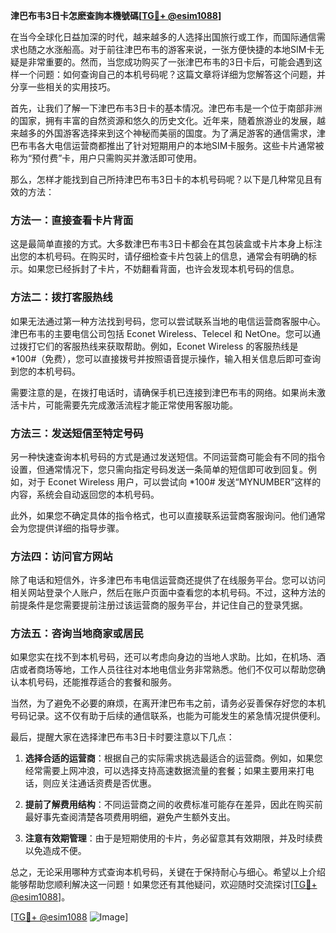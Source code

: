 **津巴布韦3日卡怎麽查詢本機號碼[[TG💪+ @esim1088](https://t.me/s/esim1088)]**

在当今全球化日益加深的时代，越来越多的人选择出国旅行或工作，而国际通信需求也随之水涨船高。对于前往津巴布韦的游客来说，一张方便快捷的本地SIM卡无疑是非常重要的。然而，当您成功购买了一张津巴布韦的3日卡后，可能会遇到这样一个问题：如何查询自己的本机号码呢？这篇文章将详细为您解答这个问题，并分享一些相关的实用技巧。

首先，让我们了解一下津巴布韦3日卡的基本情况。津巴布韦是一个位于南部非洲的国家，拥有丰富的自然资源和悠久的历史文化。近年来，随着旅游业的发展，越来越多的外国游客选择来到这个神秘而美丽的国度。为了满足游客的通信需求，津巴布韦各大电信运营商都推出了针对短期用户的本地SIM卡服务。这些卡片通常被称为“预付费”卡，用户只需购买并激活即可使用。

那么，怎样才能找到自己所持津巴布韦3日卡的本机号码呢？以下是几种常见且有效的方法：

### 方法一：直接查看卡片背面

这是最简单直接的方式。大多数津巴布韦3日卡都会在其包装盒或卡片本身上标注出您的本机号码。在购买时，请仔细检查卡片包装上的信息，通常会有明确的标示。如果您已经拆封了卡片，不妨翻看背面，也许会发现本机号码的信息。

### 方法二：拨打客服热线

如果无法通过第一种方法找到号码，您可以尝试联系当地的电信运营商客服中心。津巴布韦的主要电信公司包括 Econet Wireless、Telecel 和 NetOne。您可以通过拨打它们的客服热线来获取帮助。例如，Econet Wireless 的客服热线是 *100#（免费），您可以直接拨号并按照语音提示操作，输入相关信息后即可查询到您的本机号码。

需要注意的是，在拨打电话时，请确保手机已连接到津巴布韦的网络。如果尚未激活卡片，可能需要先完成激活流程才能正常使用客服功能。

### 方法三：发送短信至特定号码

另一种快速查询本机号码的方式是通过发送短信。不同运营商可能会有不同的指令设置，但通常情况下，您只需向指定号码发送一条简单的短信即可收到回复。例如，对于 Econet Wireless 用户，可以尝试向 *100# 发送“MYNUMBER”这样的内容，系统会自动返回您的本机号码。

此外，如果您不确定具体的指令格式，也可以直接联系运营商客服询问。他们通常会为您提供详细的指导步骤。

### 方法四：访问官方网站

除了电话和短信外，许多津巴布韦电信运营商还提供了在线服务平台。您可以访问相关网站登录个人账户，然后在账户页面中查看您的本机号码。不过，这种方法的前提条件是您需要提前注册过该运营商的服务平台，并记住自己的登录凭据。

### 方法五：咨询当地商家或居民

如果您实在找不到本机号码，还可以考虑向身边的当地人求助。比如，在机场、酒店或者商场等地，工作人员往往对本地电信业务非常熟悉。他们不仅可以帮助您确认本机号码，还能推荐适合的套餐和服务。

当然，为了避免不必要的麻烦，在离开津巴布韦之前，请务必妥善保存好您的本机号码记录。这不仅有助于后续的通信联系，也能为可能发生的紧急情况提供便利。

最后，提醒大家在选择津巴布韦3日卡时要注意以下几点：

1. **选择合适的运营商**：根据自己的实际需求挑选最适合的运营商。例如，如果您经常需要上网冲浪，可以选择支持高速数据流量的套餐；如果主要用来打电话，则应关注通话资费是否优惠。
   
2. **提前了解费用结构**：不同运营商之间的收费标准可能存在差异，因此在购买前最好事先查阅清楚各项费用明细，避免产生额外支出。

3. **注意有效期管理**：由于是短期使用的卡片，务必留意其有效期限，并及时续费以免造成不便。

总之，无论采用哪种方式查询本机号码，关键在于保持耐心与细心。希望以上介绍能够帮助您顺利解决这一问题！如果您还有其他疑问，欢迎随时交流探讨[[TG💪+ @esim1088](https://t.me/s/esim1088)]。

[[TG💪+ @esim1088](https://t.me/s/esim1088) ![Image](https://i.postimg.cc/4NQfJmqS/Snipaste-2025-05-13-00-14-12.png)]